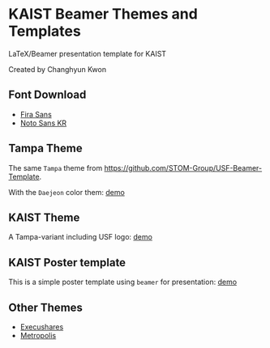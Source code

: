 # KAIST Beamer Themes and Templates
LaTeX/Beamer presentation template for KAIST

Created by Changhyun Kwon

## Font Download

- [Fira Sans](https://github.com/mozilla/Fira)
- [Noto Sans KR](https://fonts.google.com/noto/specimen/Noto+Sans+KR)

## Tampa Theme

The same `Tampa` theme from https://github.com/STOM-Group/USF-Beamer-Template.

With the `Daejeon` color them: [demo](https://github.com/kaist-comet/KAIST-Beamer-Template/blob/master/Tampa-beamer-theme/Daejeon-example.pdf)

## KAIST Theme

A Tampa-variant including USF logo: [demo](https://github.com/kaist-comet/KAIST-Beamer-Template/blob/master/KAIST-beamer-theme/KAISTblue-example.pdf)

## KAIST Poster template

This is a simple poster template using `beamer` for presentation: [demo](https://github.com/kaist-comet/KAIST-Beamer-Template/blob/master/KAIST-poster-template/kaist-poster-template-latex.pdf)


## Other Themes

- [Execushares](https://github.com/hamaluik/Beamer-Theme-Execushares)
- [Metropolis](https://github.com/matze/mtheme)
